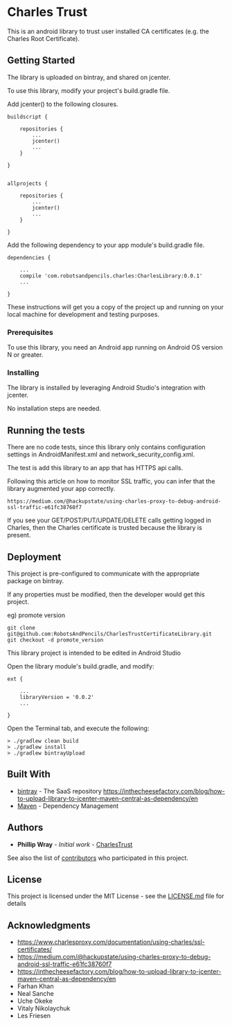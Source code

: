 # Charles Trust

This is an android library to trust user installed CA certificates (e.g. the Charles Root Certificate).

## Getting Started

The library is uploaded on bintray, and shared on jcenter.

To use this library, modify your project's build.gradle file.

Add jcenter() to the following closures.

```
buildscript {
    
    repositories {
        ...
        jcenter()
        ...
    }

}


allprojects {

    repositories {
        ...
        jcenter()
        ...
    }

}
```

Add the following dependency to your app module's build.gradle file.

```
dependencies {

    ...
    compile 'com.robotsandpencils.charles:CharlesLibrary:0.0.1'
    ...

}
```

These instructions will get you a copy of the project up and running on your local machine for development and testing purposes.

### Prerequisites

To use this library, you need an Android app running on Android OS version N or greater.

### Installing

The library is installed by leveraging Android Studio's integration with jcenter.

No installation steps are needed.

## Running the tests

There are no code tests, since this library only contains configuration settings in AndroidManifest.xml and network_security_config.xml.

The test is add this library to an app that has HTTPS api calls.

Following this article on how to monitor SSL traffic, you can infer that the library augmented your app correctly.

```
https://medium.com/@hackupstate/using-charles-proxy-to-debug-android-ssl-traffic-e61fc38760f7
```

If you see your GET/POST/PUT/UPDATE/DELETE calls getting logged in Charles, then the Charles certificate is trusted because the library is present.

## Deployment

This project is pre-configured to communicate with the appropriate package on bintray.

If any properties must be modified, then the developer would get this project.

eg) promote version
```
git clone git@github.com:RobotsAndPencils/CharlesTrustCertificateLibrary.git
git checkout -d promote_version
```

This library project is intended to be edited in Android Studio

Open the library module's build.gradle, and modify:

```
ext {

    ...
    libraryVersion = '0.0.2'
    ...

}
```

Open the Terminal tab, and execute the following:

```
> ./gradlew clean build
> ./gradlew install
> ./gradlew bintrayUpload
```

## Built With

* [bintray](https://bintray.com) - The SaaS repository
  https://inthecheesefactory.com/blog/how-to-upload-library-to-jcenter-maven-central-as-dependency/en
* [Maven](https://maven.apache.org/) - Dependency Management

## Authors

* **Phillip Wray** - *Initial work* - [CharlesTrust](https://github.com/RobotsAndPencils/CharlesTrustCertificateLibrary)

See also the list of [contributors](https://github.com/RobotsAndPencils/CharlesTrustCertificateLibrary/graphs/contributors) who participated in this project.

## License

This project is licensed under the MIT License - see the [LICENSE.md](LICENSE.md) file for details

## Acknowledgments

* https://www.charlesproxy.com/documentation/using-charles/ssl-certificates/
* https://medium.com/@hackupstate/using-charles-proxy-to-debug-android-ssl-traffic-e61fc38760f7
* https://inthecheesefactory.com/blog/how-to-upload-library-to-jcenter-maven-central-as-dependency/en
* Farhan Khan
* Neal Sanche
* Uche Okeke
* Vitaly Nikolaychuk
* Les Friesen
